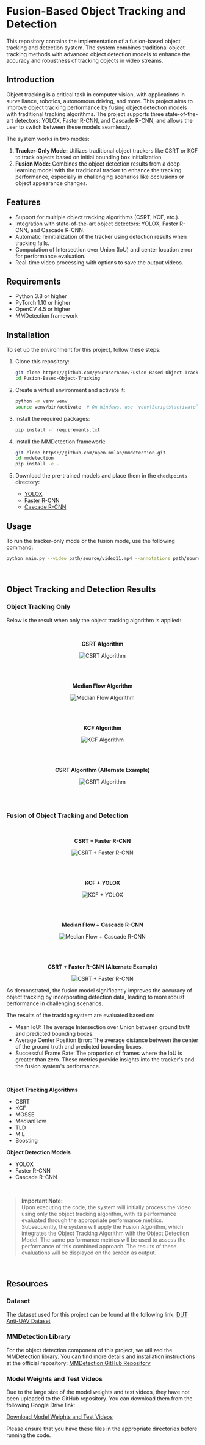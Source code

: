# **Fusion-Based Object Tracking and Detection**

This repository contains the implementation of a fusion-based object tracking and detection system. The system combines traditional object tracking methods with advanced object detection models to enhance the accuracy and robustness of tracking objects in video streams.


## **Introduction**
Object tracking is a critical task in computer vision, with applications in surveillance, robotics, autonomous driving, and more. This project aims to improve object tracking performance by fusing object detection models with traditional tracking algorithms. The project supports three state-of-the-art detectors: YOLOX, Faster R-CNN, and Cascade R-CNN, and allows the user to switch between these models seamlessly.

The system works in two modes:
1. **Tracker-Only Mode:** Utilizes traditional object trackers like CSRT or KCF to track objects based on initial bounding box initialization.
2. **Fusion Mode:** Combines the object detection results from a deep learning model with the traditional tracker to enhance the tracking performance, especially in challenging scenarios like occlusions or object appearance changes.

## **Features**
- Support for multiple object tracking algorithms (CSRT, KCF, etc.).
- Integration with state-of-the-art object detectors: YOLOX, Faster R-CNN, and Cascade R-CNN.
- Automatic reinitialization of the tracker using detection results when tracking fails.
- Computation of Intersection over Union (IoU) and center location error for performance evaluation.
- Real-time video processing with options to save the output videos.

## **Requirements**
- Python 3.8 or higher
- PyTorch 1.10 or higher
- OpenCV 4.5 or higher
- MMDetection framework

## **Installation**
To set up the environment for this project, follow these steps:

1. Clone this repository:
    ```bash
    git clone https://github.com/yourusername/Fusion-Based-Object-Tracking.git
    cd Fusion-Based-Object-Tracking
    ```

2. Create a virtual environment and activate it:
    ```bash
    python -m venv venv
    source venv/bin/activate  # On Windows, use `venv\Scripts\activate`
    ```

3. Install the required packages:
    ```bash
    pip install -r requirements.txt
    ```

4. Install the MMDetection framework:
    ```bash
    git clone https://github.com/open-mmlab/mmdetection.git
    cd mmdetection
    pip install -e .
    ```

5. Download the pre-trained models and place them in the `checkpoints` directory:
    - [YOLOX](https://drive.google.com/drive/folders/1WNy8sA4AzsmmTUuArbJmyPmTVW_pPYRm?usp=sharing)
    - [Faster R-CNN](https://drive.google.com/drive/folders/1WNy8sA4AzsmmTUuArbJmyPmTVW_pPYRm?usp=sharing)
    - [Cascade R-CNN](https://drive.google.com/drive/folders/1WNy8sA4AzsmmTUuArbJmyPmTVW_pPYRm?usp=sharing)


## **Usage**
To run the tracker-only mode or the fusion mode, use the following command:

```bash
python main.py --video path/source/video11.mp4 --annotations path/source/video11_gt.txt --tracker csrt --detector yolox
```

<br>

## **Object Tracking and Detection Results**

### **Object Tracking Only**
Below is the result when only the object tracking algorithm is applied:


<br>

<div align="center">

**CSRT Algorithm** 
  
  ![CSRT Algorithm](./results/csrt.png)
  
  <br><br>

**Median Flow Algorithm** 
  
  ![Median Flow Algorithm](./results/medianflow.png)
  
  <br><br>

**KCF Algorithm** 
  
  ![KCF Algorithm](./results/kcf.png)

  <br><br>

**CSRT Algorithm (Alternate Example)** 
  
  ![CSRT Algorithm](./results/csrt_2.png)

</div>

  <br><br>

### **Fusion of Object Tracking and Detection**
<br>

<div align="center">

**CSRT + Faster R-CNN** 
  
  ![CSRT + Faster R-CNN](./results/csrt+fasterrcnn.png)
  
  <br><br>

**KCF + YOLOX** 
  
  ![KCF + YOLOX](./results/kcf+yolox.png)
  
  <br><br>

**Median Flow + Cascade R-CNN** 
  
  ![Median Flow + Cascade R-CNN](./results/medianflow+cascadercnn.png)
  
  <br><br>

**CSRT + Faster R-CNN (Alternate Example)** 

  ![CSRT + Faster R-CNN](./results/csrt_2+fasterrcnn.png)

</div>


As demonstrated, the fusion model significantly improves the accuracy of object tracking by incorporating detection data, leading to more robust performance in challenging scenarios.






The results of the tracking system are evaluated based on:

- Mean IoU: The average Intersection over Union between ground truth and predicted bounding boxes.
- Average Center Position Error: The average distance between the center of the ground truth and predicted bounding boxes.
- Successful Frame Rate: The proportion of frames where the IoU is greater than zero.
These metrics provide insights into the tracker's and the fusion system's performance.


<br>


**Object Tracking Algorithms**

- CSRT
- KCF
- MOSSE
- MedianFlow
- TLD
- MIL
- Boosting


**Object Detection Models**

- YOLOX
- Faster R-CNN
- Cascade R-CNN

<br>


> **Important Note:**  
> Upon executing the code, the system will initially process the video using only the object tracking algorithm, with its performance evaluated through the appropriate performance metrics. Subsequently, the system will apply the Fusion Algorithm, which integrates the Object Tracking Algorithm with the Object Detection Model. The same performance metrics will be used to assess the performance of this combined approach. The results of these evaluations will be displayed on the screen as output.

<br>

## **Resources**

### **Dataset**
The dataset used for this project can be found at the following link:
[DUT Anti-UAV Dataset](https://github.com/wangdongdut/DUT-Anti-UAV)

### **MMDetection Library**
For the object detection component of this project, we utilized the MMDetection library. You can find more details and installation instructions at the official repository:
[MMDetection GitHub Repository](https://github.com/open-mmlab/mmdetection)


### **Model Weights and Test Videos**

Due to the large size of the model weights and test videos, they have not been uploaded to the GitHub repository. You can download them from the following Google Drive link:

[Download Model Weights and Test Videos](https://drive.google.com/drive/folders/1WNy8sA4AzsmmTUuArbJmyPmTVW_pPYRm?usp=sharing)

Please ensure that you have these files in the appropriate directories before running the code.



